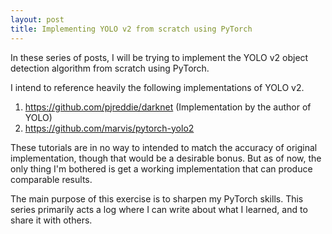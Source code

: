 ```yaml
---
layout: post
title: Implementing YOLO v2 from scratch using PyTorch
---
```


In these series of posts, I will be trying to implement the YOLO v2 object detection algorithm from scratch using PyTorch. 

I intend to reference heavily the following implementations of YOLO v2. 

1. https://github.com/pjreddie/darknet (Implementation by the author of YOLO)
2. https://github.com/marvis/pytorch-yolo2

These tutorials are in no way to intended to match the accuracy of original implementation, though that would be a desirable
bonus. But as of now, the only thing I'm bothered is get a working implementation that can produce comparable results. 

The main purpose of this exercise is to sharpen my PyTorch skills. This series primarily acts a log where I can write about 
what I learned, and to share it with others. 
